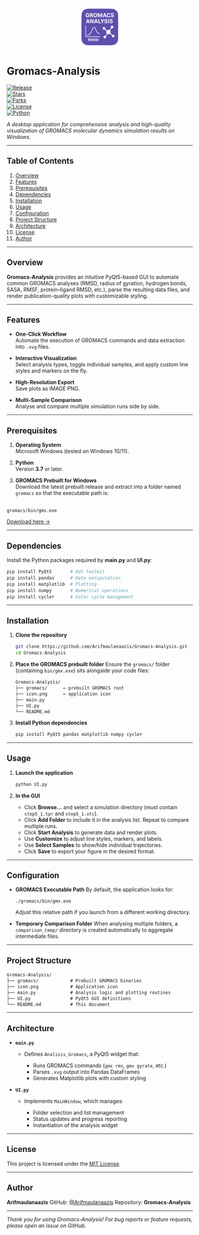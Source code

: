 <p align="center">
  <img src="icon.png" alt="Gromacs-Analysis Icon" width="120"/>
</p>

# Gromacs-Analysis

[![Release](https://img.shields.io/github/v/release/Arifmaulanaazis/Gromacs-Analysis?style=flat-square)](https://github.com/Arifmaulanaazis/Gromacs-Analysis/releases)  
[![Stars](https://img.shields.io/github/stars/Arifmaulanaazis/Gromacs-Analysis?style=flat-square)](https://github.com/Arifmaulanaazis/Gromacs-Analysis/stargazers)  
[![Forks](https://img.shields.io/github/forks/Arifmaulanaazis/Gromacs-Analysis?style=flat-square)](https://github.com/Arifmaulanaazis/Gromacs-Analysis/network)  
[![License](https://img.shields.io/github/license/Arifmaulanaazis/Gromacs-Analysis?style=flat-square)](LICENSE)  
[![Python](https://img.shields.io/pypi/pyversions/3.7?style=flat-square)](https://www.python.org/)  

_A desktop application for comprehensive analysis and high-quality visualization of GROMACS molecular dynamics simulation results on Windows._

---

## Table of Contents

1. [Overview](#overview)  
2. [Features](#features)  
3. [Prerequisites](#prerequisites)  
4. [Dependencies](#dependencies)  
5. [Installation](#installation)  
6. [Usage](#usage)  
7. [Configuration](#configuration)  
8. [Project Structure](#project-structure)  
9. [Architecture](#architecture)  
10. [License](#license)  
11. [Author](#author)  

---

## Overview

**Gromacs-Analysis** provides an intuitive PyQt5-based GUI to automate common GROMACS analyses (RMSD, radius of gyration, hydrogen bonds, SASA, RMSF, protein–ligand RMSD, etc.), parse the resulting data files, and render publication-quality plots with customizable styling.

---

## Features

- **One-Click Workflow**  
  Automate the execution of GROMACS commands and data extraction into `.xvg` files.

- **Interactive Visualization**  
  Select analysis types, toggle individual samples, and apply custom line styles and markers on the fly.

- **High-Resolution Export**  
  Save plots as IMAGE PNG.

- **Multi-Sample Comparison**  
  Analyse and compare multiple simulation runs side by side.

---

## Prerequisites

1. **Operating System**  
   Microsoft Windows (tested on Windows 10/11).

2. **Python**  
   Version **3.7** or later.

3. **GROMACS Prebuilt for Windows**  
   Download the latest prebuilt release and extract into a folder named `gromacs` so that the executable path is:
```

gromacs/bin/gmx.exe

````
[Download here →](https://github.com/Arifmaulanaazis/Gromacs-2025.1-Prebuild-Windows/releases/latest)

---

## Dependencies

Install the Python packages required by **main.py** and **UI.py**:

```bash
pip install PyQt5       # GUI toolkit
pip install pandas      # Data manipulation
pip install matplotlib  # Plotting
pip install numpy       # Numerical operations
pip install cycler      # Color cycle management
````

---

## Installation

1. **Clone the repository**

   ```bash
   git clone https://github.com/Arifmaulanaazis/Gromacs-Analysis.git
   cd Gromacs-Analysis
   ```

2. **Place the GROMACS prebuilt folder**
   Ensure the `gromacs/` folder (containing `bin/gmx.exe`) sits alongside your code files:

   ```
   Gromacs-Analysis/
   ├── gromacs/      ← prebuilt GROMACS root
   ├── icon.png      ← application icon
   ├── main.py
   ├── UI.py
   └── README.md
   ```

3. **Install Python dependencies**

   ```bash
   pip install PyQt5 pandas matplotlib numpy cycler
   ```

---

## Usage

1. **Launch the application**

   ```bash
   python UI.py
   ```

2. **In the GUI**

   * Click **Browse…** and select a simulation directory (must contain `step5_1.tpr` and `step5_1.xtc`).
   * Click **Add Folder** to include it in the analysis list. Repeat to compare multiple runs.
   * Click **Start Analysis** to generate data and render plots.
   * Use **Customize** to adjust line styles, markers, and labels.
   * Use **Select Samples** to show/hide individual trajectories.
   * Click **Save** to export your figure in the desired format.

---

## Configuration

* **GROMACS Executable Path**
  By default, the application looks for:

  ```
  ./gromacs/bin/gmx.exe
  ```

  Adjust this relative path if you launch from a different working directory.

* **Temporary Comparison Folder**
  When analysing multiple folders, a `comparison_temp/` directory is created automatically to aggregate intermediate files.

---

## Project Structure

```
Gromacs-Analysis/
├── gromacs/            # Prebuilt GROMACS binaries
├── icon.png            # Application icon
├── main.py             # Analysis logic and plotting routines
├── UI.py               # PyQt5 GUI definitions
└── README.md           # This document
```

---

## Architecture

* **`main.py`**

  * Defines `Analisis_Gromacs`, a PyQt5 widget that:

    * Runs GROMACS commands (`gmx rms`, `gmx gyrate`, etc.)
    * Parses `.xvg` output into Pandas DataFrames
    * Generates Matplotlib plots with custom styling

* **`UI.py`**

  * Implements `MainWindow`, which manages:

    * Folder selection and list management
    * Status updates and progress reporting
    * Instantiation of the analysis widget

---

## License

This project is licensed under the [MIT License](LICENSE).

---

## Author

**Arifmaulanaazis**
GitHub: [@Arifmaulanaazis](https://github.com/Arifmaulanaazis)
Repository: **Gromacs-Analysis**

---

*Thank you for using Gromacs-Analysis! For bug reports or feature requests, please open an issue on GitHub.*
